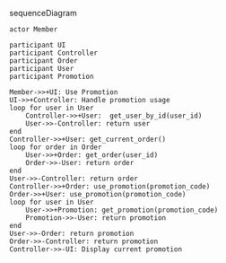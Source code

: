 sequenceDiagram

    actor Member

    participant UI
    participant Controller
    participant Order
    participant User
    participant Promotion

    Member->>+UI: Use Promotion
    UI->>+Controller: Handle promotion usage
    loop for user in User
        Controller->>+User:  get_user_by_id(user_id)
        User->>-Controller: return user
    end
    Controller->>+User: get_current_order()
    loop for order in Order
        User->>+Order: get_order(user_id)
        Order->>-User: return order
    end
    User->>-Controller: return order
    Controller->>+Order: use_promotion(promotion_code)
    Order->>+User: use_promotion(promotion_code)
    loop for user in User
        User->>+Promotion: get_promotion(promotion_code)
        Promotion->>-User: return promotion
    end
    User->>-Order: return promotion
    Order->>-Controller: return promotion
    Controller->>-UI: Display current promotion





